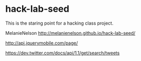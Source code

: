 hack-lab-seed
=============

This is the staring point for a hacking class project.

 MelanieNelson
 http://melanienelson.github.io/hack-lab-seed/
 
 http://api.jquerymobile.com/page/
 
 https://dev.twitter.com/docs/api/1.1/get/search/tweets 
